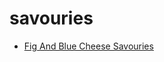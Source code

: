 # savouries

 * [Fig And Blue Cheese Savouries](../../index/f/fig-and-blue-cheese-savouries-51140000.json)
